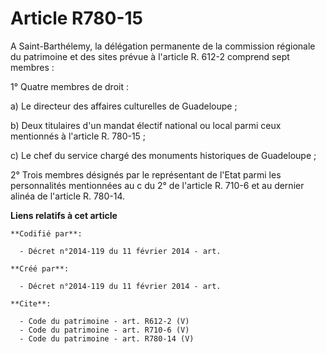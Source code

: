 # Article R780-15

A Saint-Barthélemy, la délégation permanente de la commission régionale du patrimoine et des sites prévue à l'article R.
612-2 comprend sept membres : 

1° Quatre membres de droit : 

a) Le directeur des affaires culturelles de Guadeloupe ; 

b) Deux titulaires d'un mandat électif national ou local parmi ceux mentionnés à l'article R. 780-15 ; 

c) Le chef du service chargé des monuments historiques de Guadeloupe ; 

2° Trois membres désignés par le représentant de l'Etat parmi les personnalités mentionnées au c du 2° de l'article R. 710-6
et au dernier alinéa de l'article R. 780-14.

**Liens relatifs à cet article**

	**Codifié par**:

	  - Décret n°2014-119 du 11 février 2014 - art.

	**Créé par**:

	  - Décret n°2014-119 du 11 février 2014 - art.

	**Cite**:

	  - Code du patrimoine - art. R612-2 (V)
	  - Code du patrimoine - art. R710-6 (V)
	  - Code du patrimoine - art. R780-14 (V)
